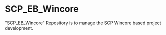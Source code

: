 # SCP_EB_Wincore
"SCP_EB_Wincore" Repository is to manage the SCP Wincore based project development.
